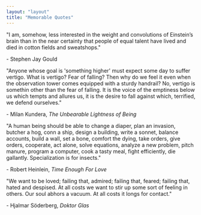 ```yaml
---
layout: "layout"
title: "Memorable Quotes"
---
```


"I am, somehow, less interested in the weight and convolutions of Einstein’s
brain than in the near certainty that people of equal talent have lived and
died in cotton fields and sweatshops."

\- Stephen Jay Gould

"Anyone whose goal is 'something higher' must expect some day to suffer
vertigo. What is vertigo? Fear of falling? Then why do we feel it even when
the observation tower comes equipped with a sturdy handrail? No, vertigo is
somethin other than the fear of falling. It is the voice of the emptiness
below us which tempts and allures us, it is the desire to fall against
which, terrified, we defend ourselves."

\- Milan Kundera, *The Unbearable Lightness of Being*

"A human being should be able to change a diaper, plan an invasion, butcher a
hog, conn a ship, design a building, write a sonnet, balance accounts, build a
wall, set a bone, comfort the dying, take orders, give orders, cooperate, act
alone, solve equations, analyze a new problem, pitch manure, program a
computer, cook a tasty meal, fight efficiently, die gallantly. Specialization
is for insects."

\- Robert Heinlein, *Time Enough For Love*

"We want to be loved; failing that, admired; failing that, feared; failing
that, hated and despised. At all costs we want to stir up some sort of feeling
in others. Our soul abhors a vacuum. At all costs it longs for contact."

\- Hjalmar Söderberg, *Doktor Glas*
